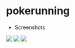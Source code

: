 # pokerunning
- Screenshots
<img src="https://github.com/mnluan/pokerunning/blob/main/assets/screenshots/scr00.jpg">
<img src="https://github.com/mnluan/pokerunning/blob/main/assets/screenshots/scr01.jpg">
<img src="https://github.com/mnluan/pokerunning/blob/main/assets/screenshots/scr02.jpg">
